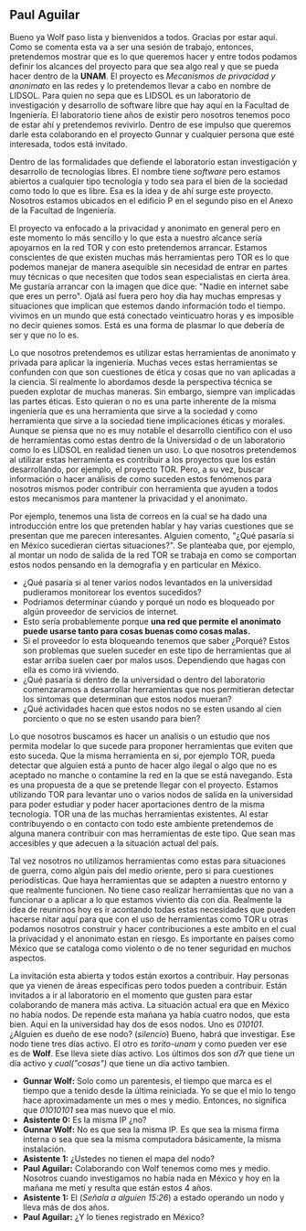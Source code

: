 ## Paul Aguilar
Bueno ya Wolf paso lista y bienvenidos a todos. Gracias por estar aquí. Como se comenta esta va a ser una sesión de trabajo, entonces, pretendemos mostrar que es lo que queremos hacer y entre todos podamos definir los alcances del proyecto para que sea algo real y que se pueda hacer dentro de la **UNAM**. El proyecto es *Mecanismos de privacidad y anonimato* en las redes y lo pretendemos llevar a cabo en nombre de LIDSOL. Para quien no sepa que es LIDSOL es un laboratorio de investigación y desarrollo de software libre que hay aquí en la Facultad de Ingeniería.  El laboratorio tiene años de existir pero nosotros tenemos poco de estar ahí y pretendemos revivirlo. Dentro de
ese impulso que queremos darle esta colaborando en el proyecto Gunnar y cualquier persona que esté interesada, todos está invitado.

Dentro de las formalidades que defiende el laboratorio estan investigación y desarrollo de tecnologías libres. El nombre tiene *software* pero estamos abiertos a cualquier tipo tecnología y todo sea para el bien de la sociedad como todo lo que es libre. Esa es la idea y de ahí surge este proyecto. Nosotros estamos ubicados en el edificio P en el segundo piso en el Anexo de la Facultad de Ingeniería.


El proyecto va enfocado a la privacidad y anonimato en general pero en este momento lo más sencillo y lo que esta a nuestro alcance sería apoyarnos en la red TOR y con esto pretendemos arrancar. Estamos conscientes de que existen muchas más herramientas pero TOR es lo que podemos manejar de manera asequible sin necesidad de entrar en partes muy técnicas o que necesiten que todos sean especialistas en cierta área.
Me gustaría arrancar con la imagen que dice que: "Nadie en internet sabe que eres un perro". Ojalá así fuera pero hoy día hay muchas empresas y situaciones que implican que estemos dando información todo el tiempo. vivimos en un mundo que está conectado veinticuatro horas y es imposible no decir quienes somos. Está es una forma de plasmar lo que debería de ser y que no lo es.

Lo que nosotros pretendemos es utilizar estas herramientas de anonimato y privada para aplicar la ingeniería. Muchas veces estas herramientas se confunden con que son cuestiones de ética y cosas que no van aplicadas a la ciencia. Si realmente lo abordamos desde la perspectiva técnica se pueden explotar de muchas maneras. Sin embargo, siempre van implicadas las partes éticas. Esto quieran o no es una parte inherente de la misma ingeniería que es una herramienta que sirve a la sociedad y como herramienta que sirve a la sociedad tiene implicaciones éticas y morales.
Aunque se piensa que no es muy notable el desarrollo científico con el uso de herramientas como estas dentro de la Universidad o de un laboratorio como lo es LIDSOL en realidad tienen un uso. Lo que nosotros pretendemos al utilizar estas herramienta es contribuir a los proyectos que los están desarrollando, por ejemplo, el proyecto TOR. Pero, a su vez, buscar información o hacer análisis de como suceden estos fenómenos para nosotros mismos poder contribuir con herramienta que ayuden a todos estos mecanismos para mantener la privacidad y el anonimato.

Por ejemplo, tenemos una lista de correos en la cual se ha dado una introducción entre los que pretenden hablar y hay varias cuestiones que se presentan que me parecen interesantes. Alguien comento, "¿Qué pasaría si en México sucedieran ciertas situaciones?". Se planteaba que, por ejemplo, al montar un nodo de salida de la red TOR se trabaja en como se comportan estos nodos pensando en la demografía y en particular en México.
* ¿Qué pasaría si al tener varios nodos levantados en la universidad pudieramos monitorear los eventos sucedidos?
* Podriamos determinar cúando y porqué un nodo es bloqueado por algún proveedor de servicios de internet.
* Esto sería probablemente porque **una red que permite el anonimato puede usarse tanto para cosas buenas como cosas malas.**
* Si el proveedor lo esta bloqueando tenemos que saber ¿Porqué?
Estos son problemas que suelen suceder en este tipo de herramientas que al estar arriba suelen caer por malos usos. Dependiendo que hagas con ella es como irá viviendo.
* ¿Qué pasaría si dentro de la universidad o dentro del laboratorio comenzaramos a desarrollar herramientas que nos permitieran detectar los sintomas que determinan que estos nodos mueran?
* ¿Qué actividades hacen que estos nodos no se esten usando al cien porciento o que no se esten usando para bien?

Lo que nosotros buscamos es hacer un analisis o un estudio que nos permita modelar lo que sucede para proponer herramientas que eviten que esto suceda. Que la misma herramienta en si, por ejemplo TOR, pueda detectar que alguien está a punto de hacer algo ilegal o algo que no es aceptado no manche o contamine la red en la que se está navegando. Esta es una propuesta de a que se pretende llegar con el proyecto. Estamos utilizando TOR para levantar uno o varios nodos de salida en la universidad para poder estudiar y poder hacer aportaciones dentro de la misma tecnología.
TOR una de las muchas herramientas existentes. Al estar contribuyendo o en contacto con todo este ambiente pretendemos de alguna manera contribuir con mas herramientas de este tipo. Que sean mas accesibles y que adecuen a la situación actual del país.

Tal vez nosotros no utilizamos herramientas como estas para situaciones de guerra, como algún país del medio oriente, pero si para cuestiones periodísticas. Que haya herramientas que se adapten a nuestro entorno y que realmente funcionen. No tiene caso realizar herramientas que no van a funcionar o a aplicar a lo que estamos viviento día con día.
Realmente la idea de reunirnos hoy es ir acontando todas estas necesidades que pueden hacerse nitar aquí para que con el uso de herramientas como TOR u otras podamos nosotros construir y hacer contribuciones a este ambito en el cual la privacidad y el anonimato estan en riesgo. Es importante en países como México que se cataloga como violento o de no tener seguridad en muchos aspectos.


La invitación esta abierta y todos están exortos a contribuir. Hay personas que ya vienen de áreas específicas pero todos pueden a contribuir. Están invitados a ir al laboratorio en el momento que gusten para estar colaborando de manera más activa.
La situación actual era que en México no había nodos. De repende esta mañana ya había cuatro nodos, que esta bien. Aquí en la universidad hay dos de esos nodos. Uno es *010101*. ¿Alguien es dueño de ese nodo? (*silencio*) Bueno, habrá que investigar. Ese nodo tiene tres días activo. El otro es *torito-unam* y como pueden ver ese es de **Wolf**. Ese lleva siete días activo. Los últimos dos son *d7r* que tiene un día activo y *cual("cosas")* que tiene un día activo tambien.

* **Gunnar Wolf:** Solo como un parentesis, el tiempo que marca es el tiempo que a tenido desde la última reiniciada. Yo se que el mío lo tengo hace aproximadamente un mes o mes y medio. Entonces, no significa que *01010101* sea mas nuevo que el mío.
* **Asistente 0:** Es la misma IP ¿no?
* **Gunnar Wolf:** No es que sea la misma IP. Es que sea la misma firma interna o sea que sea la misma computadora básicamente, la misma instalación.
* **Asistente 1:** ¿Ustedes no tienen el mapa del nodo?
* **Paul Aguilar:** Colaborando con Wolf tenemos como mes y medio. Nosotros cuando investigamos no había nada en México y hoy en la mañana me metí y resulta que están estos 4 años.
* **Asistente 1:** El (*Señala a alguien 15:26*) a estado operando un nodo y lleva más de dos años.
* **Paul Aguilar:** ¿Y lo tienes registrado en México?
